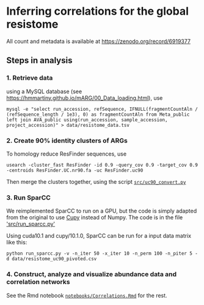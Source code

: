 # Inferring correlations for the global resistome

All count and metadata is available at https://zenodo.org/record/6919377 

## Steps in analysis
### 1. Retrieve data
using a MySQL database (see https://hmmartiny.github.io/mARG/00_Data_loading.html), use
```{bash}
mysql -e "select run_accession, refSequence, IFNULL(fragmentCountAln / (refSequence_length / 1e3), 0) as fragmentCountAln from Meta_public left join AVA_public using(run_accession, sample_accession, project_accession)" > data/resistome_data.tsv
```

### 2. Create 90% identity clusters of ARGs 
To homology reduce ResFinder sequences, use
```{bash}
usearch -cluster_fast ResFinder -id 0.9 -query_cov 0.9 -target_cov 0.9 -centroids ResFinder.UC.nr90.fa -uc ResFinder.uc90
```
Then merge the clusters together, using the script [`src/uc90_convert.py`](src/uc90_convert.py)

### 3. Run SparCC
We reimplemented SparCC to run on a GPU, but the code is simply adapted from the original to use [Cupy](https://cupy.dev/) instead of Numpy. The code is in the file ['src/run_sparcc.py'](src/run_sparcc.py)

Using cuda10.1 and cupy/10.1.0, SparCC can be run for a input data matrix like this:
```{bash}
python run_sparcc.py -v -n_iter 50 -x_iter 10 -n_perm 100 -n_piter 5 -d data/resistome_uc90_pivoted.csv
```

### 4. Construct, analyze and visualize abundance data and correlation networks
See the Rmd notebook [`notebooks/Correlations.Rmd`](notebooks/Correlations.Rmd) for the rest. 